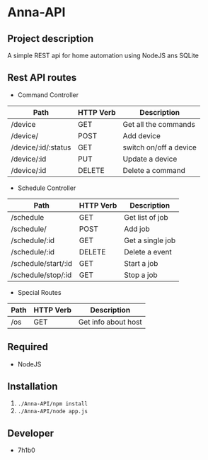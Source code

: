 Anna-API
=====================

## Project description

A simple REST api for home automation using NodeJS ans SQLite


## Rest API routes

* Command Controller

| Path            		| HTTP Verb 	| Description                 
|-----------------------|---------------|-----------------------------
| /device        		| GET 	  		| Get all the commands     
| /device/       		| POST      	| Add device     
| /device/:id/:status   | GET       	| switch on/off a device          
| /device/:id    		| PUT       	| Update a device   
| /device/:id    		| DELETE    	| Delete a command

* Schedule Controller

| Path            		| HTTP Verb 	| Description                 
|-----------------------|---------------|-----------------------------
| /schedule          	| GET 	  		| Get list of job  
| /schedule/         	| POST      	| Add job     
| /schedule/:id      	| GET       	| Get a single job          
| /schedule/:id      	| DELETE    	| Delete a event
| /schedule/start/:id	| GET    		| Start a job
| /schedule/stop/:id	| GET    		| Stop a job

* Special Routes

| Path            | HTTP Verb | Description                 
|-----------------|-----------|-----------------------------
| /os		      | GET 	  | Get info about host


## Required

* NodeJS

## Installation

1. ```./Anna-API/npm install ```
2. ```./Anna-API/node app.js ```


## Developer

* 7h1b0